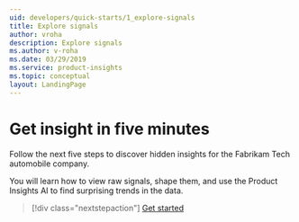 ```yaml
---
uid: developers/quick-starts/1_explore-signals
title: Explore signals
author: vroha
description: Explore signals
ms.author: v-roha
ms.date: 03/29/2019
ms.service: product-insights
ms.topic: conceptual
layout: LandingPage
---
```


# Get insight in five minutes

Follow the next five steps to discover hidden insights for the Fabrikam Tech automobile company. 

You will learn how to view raw signals, shape them, and use the Product Insights AI to find surprising trends in the data. 

> [!div class="nextstepaction"]
> [Get started](1_1_view.md)
